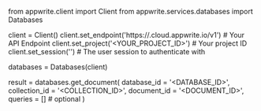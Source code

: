 from appwrite.client import Client
from appwrite.services.databases import Databases

client = Client()
client.set_endpoint('https://<REGION>.cloud.appwrite.io/v1') # Your API Endpoint
client.set_project('<YOUR_PROJECT_ID>') # Your project ID
client.set_session('') # The user session to authenticate with

databases = Databases(client)

result = databases.get_document(
    database_id = '<DATABASE_ID>',
    collection_id = '<COLLECTION_ID>',
    document_id = '<DOCUMENT_ID>',
    queries = [] # optional
)
